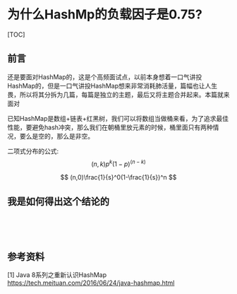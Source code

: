 # 为什么HashMp的负载因子是0.75?

[TOC]

## 前言

还是要面对HashMap的，这是个高频面试点，以前本身想着一口气讲投HashMap的，但是一口气讲投HashMap想来非常消耗肺活量，篇幅也让人生畏，所以将其分拆为几篇，每篇是独立的主题，最后又将主题合并起来。本篇就来面对











已知HashMap是数组+链表+红黑树，我们可以将数组当做桶来看，为了追求最佳性能，要避免hash冲突，那么我们在朝桶里放元素的时候，桶里面只有两种情况，要么是空的，那么是非空。

二项式分布的公式:
$$
(n,k)p^k(1-p)^(n-k)
$$

$$
(n,0)\frac{1}{s}^0(1-\frac{1}{s})^n
$$





## 我是如何得出这个结论的

​		

​	









## 参考资料

[1] Java 8系列之重新认识HashMap  https://tech.meituan.com/2016/06/24/java-hashmap.html